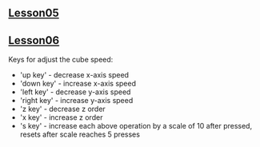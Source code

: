 
[Lesson05](http://nehe.gamedev.net/tutorial/3d_shapes/10035/)
--------

[Lesson06](http://nehe.gamedev.net/tutorial/texture_mapping/12038/)
--------
Keys for adjust the cube speed: 

* 'up key' - decrease x-axis speed
* 'down key' - increase x-axis speed
* 'left key' - decrease y-axis speed
* 'right key' - increase y-axis speed
* 'z key' - decrease z order
* 'x key' - increase z order
* 's key' - increase each above operation by a scale of 10 after pressed, resets after scale reaches 5 presses

